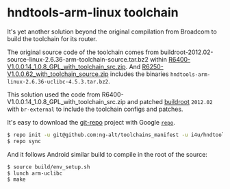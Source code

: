hndtools-arm-linux toolchain
=============================

It's yet another solution beyond the original compilation from Broadcom
to build the toolchain for its router.

The original source code of the toolchain comes from
buildroot-2012.02-source-linux-2.6.36-arm-toolchain-source.tar.bz2 within
[R6400-V1.0.0.14_1.0.8_GPL_with_toolchain_src.zip](https://www.downloads.netgear.com/files/GPL/R6400-V1.0.0.14_1.0.8_GPL_with_toolchain_src.zip). And [R6250-V1.0.0.62_with_toolchain_source.zip](https://www.downloads.netgear.com/files/GPL/R6250-V1.0.0.62_with_toolchain_source.zip) includes the binaries
`hndtools-arm-linux-2.6.36-uclibc-4.5.3.tar.bz2`.

This solution used the code from R6400-V1.0.0.14_1.0.8_GPL_with_toolchain_src.zip
and patched [buildroot](https://github.com/buildroot/buildroot) `2012.02` with
`br-external` to include the toolchain configs and patches.

It's easy to download the [git-repo](https://gerrit.googlesource.com/git-repo)
project with Google [`repo`](https://dl-ssl.google.com/dl/googlesource/git-repo/repo).

```bash
$ repo init -u git@github.com:ng-alt/toolchains_manifest -u i4u/hndtools-arm-linux/v2.6.36
$ repo sync
```

And it follows Android similar build to compile in the root of the source:

```bash
$ source build/env_setup.sh
$ lunch arm-uclibc
$ make
```
